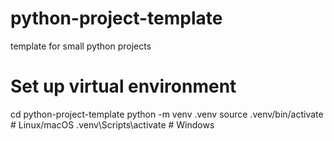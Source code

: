 # python-project-template
template for small python projects


# Set up virtual environment
cd python-project-template
python -m venv .venv
source .venv/bin/activate   # Linux/macOS
.venv\Scripts\activate      # Windows